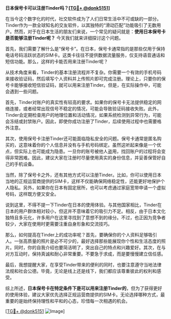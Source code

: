 **日本保号卡可以注册Tinder吗？[[TG💪+ @donk5151](https://t.me/s/donk5151)]**

在当今这个数字化的时代，社交软件成为了人们日常生活中不可或缺的一部分。Tinder作为一款全球知名的交友软件，以其独特的“滑动匹配”功能吸引了无数用户。然而，对于在日本生活的朋友们来说，一个常见的疑问就是：**使用日本保号卡是否能够注册Tinder呢？** 今天我们就来详细探讨这个问题。

首先，我们需要了解什么是“保号卡”。在日本，保号卡通常指的是那些仅用于保持电话号码活跃状态的SIM卡。这类卡往往不提供数据流量服务，仅支持语音通话和短信功能。那么，这样的卡能否用来注册Tinder呢？

从技术角度来看，Tinder的基本注册流程并不复杂。你需要一个有效的手机号码来接收验证码，然后填写个人资料并上传照片即可完成注册。理论上，只要你的保号卡能够接收短信验证码，就可以用来注册Tinder。但是，在实际操作中，可能会遇到一些问题。

首先，Tinder对账户的真实性有较高的要求。如果你的保号卡无法提供稳定的网络连接，或者经常出现信号不稳定的情况，可能会导致验证码接收失败。此外，Tinder会定期检查用户的地理位置和活动情况，如果系统检测到异常行为，可能会冻结或封禁账户。因此，即使你成功注册了Tinder，后续使用过程中也需要格外注意。

其次，使用保号卡注册Tinder还可能面临隐私安全的问题。保号卡通常是匿名购买的，这意味着你的个人信息并没有与手机号码绑定。虽然这听起来像是一个优点，但实际上也可能成为隐患。一旦你的账号被他人盗用，找回账户的过程将会变得非常困难。因此，建议大家在注册时尽量使用真实的身份信息，并妥善保管好自己的手机设备。

当然，除了保号卡之外，还有其他方式可以注册Tinder。比如，你可以使用日本当地的正规运营商提供的SIM卡，这样不仅能确保网络稳定性，还能更好地保护个人隐私。另外，如果你在日本有固定居所，也可以考虑通过家庭宽带申请一个虚拟号码，这样既方便又安全。

说到这里，不得不提一下Tinder在日本的使用体验。与其他国家相比，Tinder在日本的用户群体相对较小，但这并不意味着它的吸引力不足。相反，由于日本文化独特且多元化，许多用户在这里寻找到了意想不到的缘分。不过，也正因为竞争者较少，大家在使用时更需要注重自身形象和交流技巧。

那么，如何提高在Tinder上的成功率呢？首先，要确保你的个人资料足够吸引人。一张高质量的照片是必不可少的，最好选择那些能展现你个性和生活态度的照片。同时，你的自我介绍也要简洁明了，突出自己的特点和兴趣爱好。其次，在与对方互动时，保持真诚和耐心非常重要。不要急于求成，而是要慢慢建立信任感。

最后，我想提醒大家，在享受Tinder带来的便利的同时，也要注意遵守当地法律法规和社会公德。毕竟，无论是线上还是线下，我们都应该尊重彼此的权利和感受。

综上所述，**日本保号卡在特定条件下是可以用来注册Tinder的**，但为了获得更好的使用体验，建议大家优先选择正规运营商提供的SIM卡。无论选择哪种方式，最重要的是始终保持理性和平和的心态，珍惜每一次相遇的机会。

[[TG💪+ @donk5151](https://t.me/s/donk5151) ![Image](https://i.postimg.cc/rwNCRYN7/Snipaste-2025-04-30-17-27-05.png)]